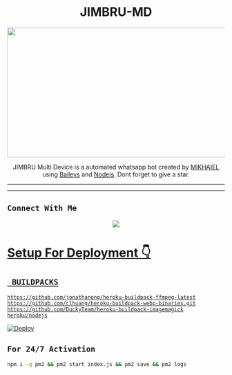 <h1 align="center">JIMBRU-MD <br></h1>
<p align="center">
  <img src="https://telegra.ph/file/ddaca390b13a4246bf1ef.jpg" width="540" height="300" />
</p>

<p align="center">
JIMBRU Multi Device is a automated whatsapp bot created by <a href="https://github.com/Mikhaiel" target="_blank">MIKHAIEL</a> using <a href="https://github.com/adiwajshing/Baileys" target="_blank">Baileys</a> and <a href="https://github.com/nodejs" target="_blank">Nodejs</a>. Dont forget to give a star.
</p>

------

-------

## ```Connect With Me```
<p align="center">
<a href="https://wa.me/919544846609"><img src="https://img.shields.io/badge/Contact Mikhaiel-25D366?style=for-the-badge&logo=whatsapp&logoColor=white" />
</p>

# Setup For Deployment 👇


## ` BUILDPACKS`

```
https://github.com/jonathanong/heroku-buildpack-ffmpeg-latest
https://github.com/clhuang/heroku-buildpack-webp-binaries.git
https://github.com/DuckyTeam/heroku-buildpack-imagemagick
heroku/nodejs
```

[![Deploy](https://www.herokucdn.com/deploy/button.svg)](https://heroku.com/deploy?template=https://github.com/mikhaiel0/sreekumar/)


## `For 24/7 Activation`
```bash
npm i -g pm2 && pm2 start index.js && pm2 save && pm2 logs
```
